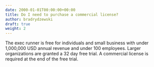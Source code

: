 ```yaml
---
date: 2000-01-01T00:00:00+00:00
title: Do I need to purchase a commercial license?
author: bradrydzewski
draft: true
weight: 2
---
```


The exec runner is free for individuals and small business with under 1,000,000 USD annual revenue and under 100 employees. Larger organizations are granted a 32 day free trial. A commercial license is required at the end of the free trial.
